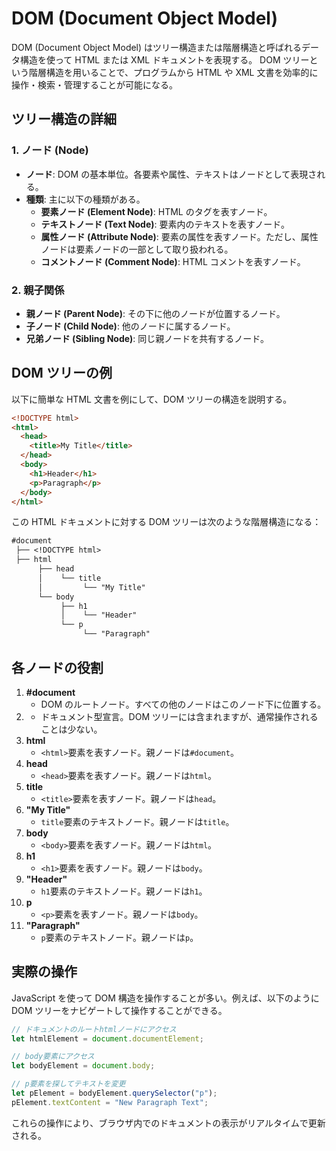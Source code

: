 # DOM (Document Object Model)

DOM (Document Object Model) はツリー構造または階層構造と呼ばれるデータ構造を使って HTML または XML ドキュメントを表現する。
DOM ツリーという階層構造を用いることで、プログラムから HTML や XML 文書を効率的に操作・検索・管理することが可能になる。

## ツリー構造の詳細

### 1. ノード (Node)

- **ノード**: DOM の基本単位。各要素や属性、テキストはノードとして表現される。
- **種類**: 主に以下の種類がある。
  - **要素ノード (Element Node)**: HTML のタグを表すノード。
  - **テキストノード (Text Node)**: 要素内のテキストを表すノード。
  - **属性ノード (Attribute Node)**: 要素の属性を表すノード。ただし、属性ノードは要素ノードの一部として取り扱われる。
  - **コメントノード (Comment Node)**: HTML コメントを表すノード。

### 2. 親子関係

- **親ノード (Parent Node)**: その下に他のノードが位置するノード。
- **子ノード (Child Node)**: 他のノードに属するノード。
- **兄弟ノード (Sibling Node)**: 同じ親ノードを共有するノード。

## DOM ツリーの例

以下に簡単な HTML 文書を例にして、DOM ツリーの構造を説明する。

```html
<!DOCTYPE html>
<html>
  <head>
    <title>My Title</title>
  </head>
  <body>
    <h1>Header</h1>
    <p>Paragraph</p>
  </body>
</html>
```

この HTML ドキュメントに対する DOM ツリーは次のような階層構造になる：

```txt
#document
 ├── <!DOCTYPE html>
 ├── html
      ├── head
      │    └── title
      │         └── "My Title"
      └── body
           ├── h1
           │    └── "Header"
           └── p
                └── "Paragraph"
```

## 各ノードの役割

1. **#document**
   - DOM のルートノード。すべての他のノードはこのノード下に位置する。
2. **<!DOCTYPE html>**
   - ドキュメント型宣言。DOM ツリーには含まれますが、通常操作されることは少ない。
3. **html**
   - `<html>`要素を表すノード。親ノードは`#document`。
4. **head**
   - `<head>`要素を表すノード。親ノードは`html`。
5. **title**
   - `<title>`要素を表すノード。親ノードは`head`。
6. **"My Title"**
   - `title`要素のテキストノード。親ノードは`title`。
7. **body**
   - `<body>`要素を表すノード。親ノードは`html`。
8. **h1**
   - `<h1>`要素を表すノード。親ノードは`body`。
9. **"Header"**
   - `h1`要素のテキストノード。親ノードは`h1`。
10. **p**
    - `<p>`要素を表すノード。親ノードは`body`。
11. **"Paragraph"**
    - `p`要素のテキストノード。親ノードは`p`。

## 実際の操作

JavaScript を使って DOM 構造を操作することが多い。例えば、以下のように DOM ツリーをナビゲートして操作することができる。

```javascript
// ドキュメントのルートhtmlノードにアクセス
let htmlElement = document.documentElement;

// body要素にアクセス
let bodyElement = document.body;

// p要素を探してテキストを変更
let pElement = bodyElement.querySelector("p");
pElement.textContent = "New Paragraph Text";
```

これらの操作により、ブラウザ内でのドキュメントの表示がリアルタイムで更新される。
